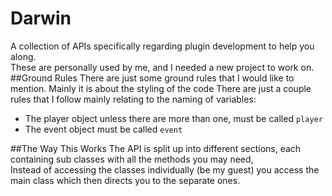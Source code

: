 # Darwin
A collection of APIs specifically regarding plugin development to help you along.  
These are personally used by me, and I needed a new project to work on.
##Ground Rules
There are just some ground rules that I would like to mention. Mainly it is about the styling of the code
There are just a couple rules that I follow mainly relating to the naming of variables:
 - The player object unless there are more than one, must be called `player`
 - The event object must be called `event`  
  
##The Way This Works
The API is split up into different sections, each containing sub classes with all the methods you may need,  
Instead of accessing the classes individually (be my guest) you access the main class which then directs you to the separate ones.
